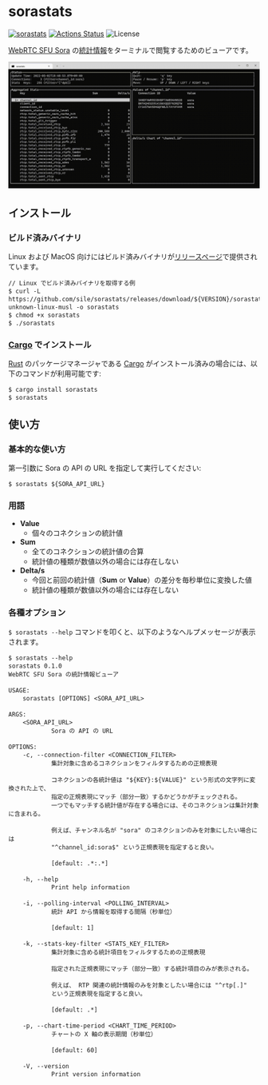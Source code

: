 sorastats
=========

[![sorastats](https://img.shields.io/crates/v/sorastats.svg)](https://crates.io/crates/sorastats)
[![Actions Status](https://github.com/sile/sorastats/workflows/CI/badge.svg)](https://github.com/sile/sorastats/actions)
![License](https://img.shields.io/crates/l/sorastats)

[WebRTC SFU Sora] の[統計情報][統計 API]をターミナルで閲覧するためのビューアです。

![sorastats demo](sorastats.gif)

[WebRTC SFU Sora]: https://sora.shiguredo.jp/
[統計 API]: https://sora-doc.shiguredo.jp/API#dacb9c


インストール
------------

### ビルド済みバイナリ

Linux および MacOS 向けにはビルド済みバイナリが[リリースページ]で提供されています。

```console
// Linux でビルド済みバイナリを取得する例
$ curl -L https://github.com/sile/sorastats/releases/download/${VERSION}/sorastats-${VERSION}.x86_64-unknown-linux-musl -o sorastats
$ chmod +x sorastats
$ ./sorastats
```

[リリースページ]: https://github.com/sile/sorastats/releases

### [Cargo] でインストール

[Rust] のパッケージマネージャである [Cargo] がインストール済みの場合には、以下のコマンドが利用可能です:

```console
$ cargo install sorastats
$ sorastats
```

[Rust]: https://www.rust-lang.org/
[Cargo]: https://doc.rust-lang.org/cargo/

使い方
------

### 基本的な使い方

第一引数に Sora の API の URL を指定して実行してください:

```console
$ sorastats ${SORA_API_URL}
```

### 用語

- **Value**
  - 個々のコネクションの統計値
- **Sum**
  - 全てのコネクションの統計値の合算
  - 統計値の種類が数値以外の場合には存在しない
- **Delta/s**
  - 今回と前回の統計値（**Sum** or **Value**）の差分を毎秒単位に変換した値
  - 統計値の種類が数値以外の場合には存在しない

### 各種オプション

`$ sorastats --help` コマンドを叩くと、以下のようなヘルプメッセージが表示されます。

```console
$ sorastats --help
sorastats 0.1.0
WebRTC SFU Sora の統計情報ビューア

USAGE:
    sorastats [OPTIONS] <SORA_API_URL>

ARGS:
    <SORA_API_URL>
            Sora の API の URL

OPTIONS:
    -c, --connection-filter <CONNECTION_FILTER>
            集計対象に含めるコネクションをフィルタするための正規表現

            コネクションの各統計値は "${KEY}:${VALUE}" という形式の文字列に変換された上で、
            指定の正規表現にマッチ（部分一致）するかどうかがチェックされる。
            一つでもマッチする統計値が存在する場合には、そのコネクションは集計対象に含まれる。

            例えば、チャンネル名が "sora" のコネクションのみを対象にしたい場合には
            "^channel_id:sora$" という正規表現を指定すると良い。

            [default: .*:.*]

    -h, --help
            Print help information

    -i, --polling-interval <POLLING_INTERVAL>
            統計 API から情報を取得する間隔（秒単位）

            [default: 1]

    -k, --stats-key-filter <STATS_KEY_FILTER>
            集計対象に含める統計項目をフィルタするための正規表現

            指定された正規表現にマッチ（部分一致）する統計項目のみが表示される。

            例えば、 RTP 関連の統計情報のみを対象としたい場合には "^rtp[.]"
            という正規表現を指定すると良い。

            [default: .*]

    -p, --chart-time-period <CHART_TIME_PERIOD>
            チャートの X 軸の表示期間（秒単位）

            [default: 60]

    -V, --version
            Print version information
```
